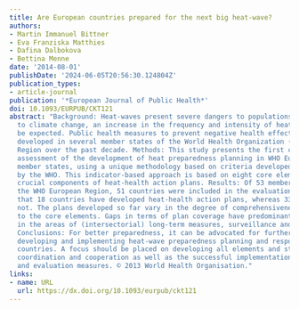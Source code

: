 ```yaml
---
title: Are European countries prepared for the next big heat-wave?
authors:
- Martin Immanuel Bittner
- Eva Franziska Matthies
- Dafina Dalbokova
- Bettina Menne
date: '2014-08-01'
publishDate: '2024-06-05T20:56:30.124804Z'
publication_types:
- article-journal
publication: '*European Journal of Public Health*'
doi: 10.1093/EURPUB/CKT121
abstract: "Background: Heat-waves present severe dangers to populations' health. Due
  to climate change, an increase in the frequency and intensity of heat-waves is to
  be expected. Public health measures to prevent negative health effects have been
  developed in several member states of the World Health Organization (WHO) European
  Region over the past decade. Methods: This study presents the first comprehensive
  assessment of the development of heat preparedness planning in WHO European Region
  member states, using a unique methodology based on criteria developed and pre-tested
  by the WHO. This indicator-based approach is based on eight core elements that are
  crucial components of heat-health action plans. Results: Of 53 member states of
  the WHO European Region, 51 countries were included in the evaluation. Results show
  that 18 countries have developed heat-health action plans, whereas 33 others have
  not. The plans developed so far vary in the degree of comprehensiveness with regard
  to the core elements. Gaps in terms of plan coverage have predominantly been identified
  in the areas of (intersectorial) long-term measures, surveillance and plan evaluation.
  Conclusions: For better preparedness, it can be advocated for further improving,
  developing and implementing heat-wave preparedness planning and response in European
  countries. A focus should be placed on developing all elements and strong intersectorial
  coordination and cooperation as well as the successful implementation of surveillance
  and evaluation measures. © 2013 World Health Organisation."
links:
- name: URL
  url: https://dx.doi.org/10.1093/eurpub/ckt121
---
```

